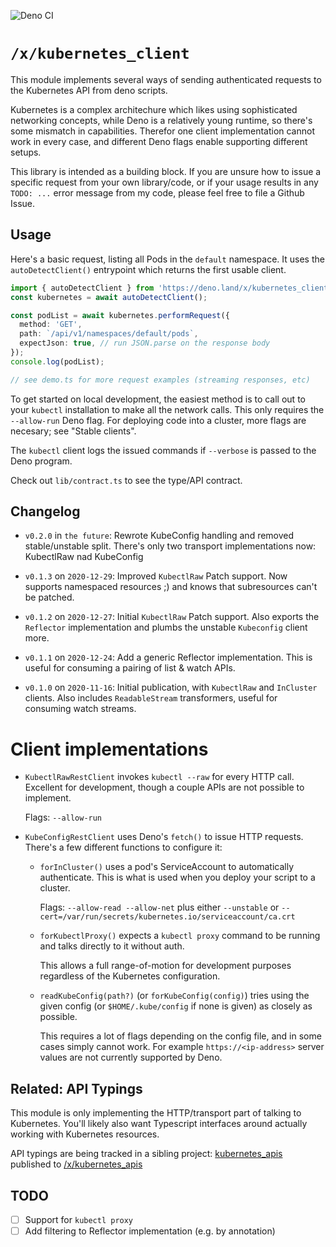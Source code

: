 ![Deno CI](https://github.com/danopia/deno-kubernetes_client/workflows/Deno%20CI/badge.svg?branch=main)

# `/x/kubernetes_client`

This module implements several ways of sending authenticated requests
to the Kubernetes API from deno scripts.

Kubernetes is a complex architechure which likes using sophisticated networking concepts,
while Deno is a relatively young runtime, so there's some mismatch in capabilities.
Therefor one client implementation cannot work in every case,
and different Deno flags enable supporting different setups.

This library is intended as a building block.
If you are unsure how to issue a specific request from your own library/code,
or if your usage results in any `TODO: ...` error message from my code,
please feel free to file a Github Issue.

## Usage

Here's a basic request, listing all Pods in the `default` namespace.
It uses the `autoDetectClient()` entrypoint which returns the first usable client.

```ts
import { autoDetectClient } from 'https://deno.land/x/kubernetes_client/mod.ts';
const kubernetes = await autoDetectClient();

const podList = await kubernetes.performRequest({
  method: 'GET',
  path: `/api/v1/namespaces/default/pods`,
  expectJson: true, // run JSON.parse on the response body
});
console.log(podList);

// see demo.ts for more request examples (streaming responses, etc)
```

To get started on local development, the easiest method is to call out to your `kubectl`
installation to make all the network calls.
This only requires the `--allow-run` Deno flag.
For deploying code into a cluster, more flags are necesary; see "Stable clients".

The `kubectl` client logs the issued commands if `--verbose` is passed to the Deno program.

Check out `lib/contract.ts` to see the type/API contract.

## Changelog

* `v0.2.0` in `the future`: Rewrote KubeConfig handling and removed stable/unstable split.
    There's only two transport implementations now: KubectlRaw nad KubeConfig

* `v0.1.3` on `2020-12-29`: Improved `KubectlRaw` Patch support.
    Now supports namespaced resources ;) and knows that subresources can't be patched.

* `v0.1.2` on `2020-12-27`: Initial `KubectlRaw` Patch support.
    Also exports the `Reflector` implementation and plumbs the unstable `Kubeconfig` client more.

* `v0.1.1` on `2020-12-24`: Add a generic Reflector implementation.
    This is useful for consuming a pairing of list & watch APIs.

* `v0.1.0` on `2020-11-16`: Initial publication, with `KubectlRaw` and `InCluster` clients.
    Also includes `ReadableStream` transformers, useful for consuming watch streams.

# Client implementations

* `KubectlRawRestClient` invokes `kubectl --raw` for every HTTP call.
    Excellent for development, though a couple APIs are not possible to implement.

    Flags: `--allow-run`
* `KubeConfigRestClient` uses Deno's `fetch()` to issue HTTP requests.
    There's a few different functions to configure it:

    * `forInCluster()` uses a pod's ServiceAccount to automatically authenticate.
        This is what is used when you deploy your script to a cluster.

        Flags: `--allow-read --allow-net` plus either `--unstable` or `--cert=/var/run/secrets/kubernetes.io/serviceaccount/ca.crt`

    * `forKubectlProxy()` expects a `kubectl proxy` command to be running and talks directly to it without auth.

        This allows a full range-of-motion for development purposes regardless of the Kubernetes configuration.

    * `readKubeConfig(path?)` (or `forKubeConfig(config)`) tries using the given config (or `$HOME/.kube/config` if none is given) as closely as possible.

        This requires a lot of flags depending on the config file, and in some cases simply cannot work. For example `https://<ip-address>` server values are not currently supported by Deno.

## Related: API Typings

This module is only implementing the HTTP/transport part of talking to Kubernetes.
You'll likely also want Typescript interfaces around actually working with Kubernetes resources.

API typings are being tracked in a sibling project:
[kubernetes_apis](https://github.com/danopia/deno-kubernetes_apis)
published to
[/x/kubernetes_apis](https://deno.land/x/kubernetes_apis)

## TODO
* [ ] Support for `kubectl proxy`
* [ ] Add filtering to Reflector implementation (e.g. by annotation)

